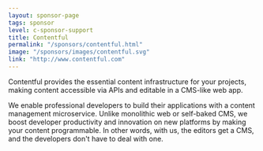 ```yaml
---
layout: sponsor-page
tags: sponsor
level: c-sponsor-support
title: Contentful
permalink: "/sponsors/contentful.html"
image: "/sponsors/images/contentful.svg"
link: "http://www.contentful.com"
---
```

Contentful provides the essential content infrastructure for your projects, making content accessible via APIs and editable in a CMS-like web app.

We enable professional developers to build their applications with a content management microservice. Unlike monolithic web or self-baked CMS, we boost developer productivity and innovation on new platforms by making your content programmable. In other words, with us, the editors get a CMS, and the developers don't have to deal with one.
